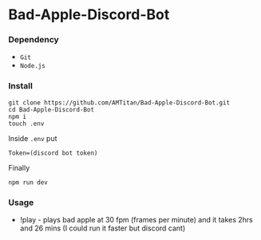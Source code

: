 # Bad-Apple-Discord-Bot
<h3>Dependency</h3>

- `Git`
- `Node.js`

<h3>Install</h3>

```
git clone https://github.com/AMTitan/Bad-Apple-Discord-Bot.git
cd Bad-Apple-Discord-Bot
npm i
touch .env
```

Inside `.env` put 
```
Token=(discord bot token)
```

Finally
```
npm run dev
```

<h3>Usage</h3>

- !play - plays bad apple at 30 fpm (frames per minute) and it takes 2hrs and 26 mins (I could run it faster but discord cant)
